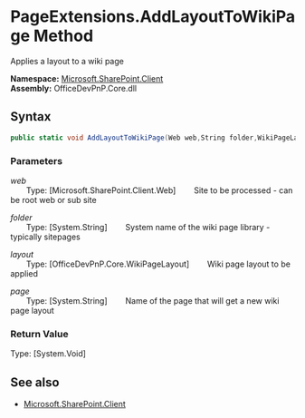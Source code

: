 # PageExtensions.AddLayoutToWikiPage Method  
Applies a layout to a wiki page  

**Namespace:** [Microsoft.SharePoint.Client](Microsoft.SharePoint.Client.md)  
**Assembly:** OfficeDevPnP.Core.dll  
## Syntax
```C#
public static void AddLayoutToWikiPage(Web web,String folder,WikiPageLayout layout,String page)
```
### Parameters
*web*  
&emsp;&emsp;Type: [Microsoft.SharePoint.Client.Web] 
&emsp;&emsp;Site to be processed - can be root web or sub site  
  
*folder*  
&emsp;&emsp;Type: [System.String] 
&emsp;&emsp;System name of the wiki page library - typically sitepages  
  
*layout*  
&emsp;&emsp;Type: [OfficeDevPnP.Core.WikiPageLayout] 
&emsp;&emsp;Wiki page layout to be applied  
  
*page*  
&emsp;&emsp;Type: [System.String] 
&emsp;&emsp;Name of the page that will get a new wiki page layout  
  
### Return Value
Type: [System.Void]  

## See also
- [Microsoft.SharePoint.Client](Microsoft.SharePoint.Client.md)
